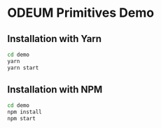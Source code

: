 # ODEUM Primitives Demo

## Installation with Yarn
```sh
cd demo
yarn
yarn start
```

## Installation with NPM
```sh
cd demo
npm install
npm start
```
